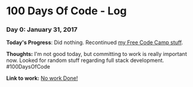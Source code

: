 # 100 Days Of Code - Log

### Day 0: January 31, 2017

**Today's Progress**: Did nothing. Recontinued [my Free Code Camp stuff](https://www.freecodecamp.com/quswar).

**Thoughts:** I'm not good today, but committing to work is really important now. Looked for random stuff regarding full stack development. #100DaysOfCode

**Link to work:** [No work Done!](https://twitter.com/QuswarAbid/status/826443793629057028)
